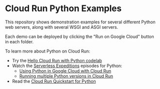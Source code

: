 # Cloud Run Python Examples

This repository shows demonstration examples for several different Python web servers, along with several WSGI and ASGI servers. 

Each demo can be deployed by clicking the "Run on Google Cloud" button in each folder. 

To learn more about Python on Cloud Run: 

 * Try the [Hello Cloud Run with Python codelab](https://codelabs.developers.google.com/codelabs/cloud-run-hello-python3/#0)
 * Watch the [Serverless Expeditions](http://goo.gle/ServerlessExpeditions) episodes for Python:
   * [Using Python in Google Cloud with Cloud Run](https://www.youtube.com/watch?v=s2TIWIzCftM&list=PLIivdWyY5sqJwq_pgOxcHzusWjXDVCEiX&index=90)
   * [Running multiple Python versions in Cloud Run](https://www.youtube.com/watch?v=-fbcOnrN-Eo&list=PLIivdWyY5sqJwq_pgOxcHzusWjXDVCEiX&index=79)
 * Read the [Cloud Run Quickstart for Python](https://cloud.google.com/run/docs/quickstarts/build-and-deploy#python)


